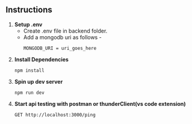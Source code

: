 ## Instructions
1. **Setup .env**
    - Create .env file in backend folder.
    - Add a mongodb uri as follows -
        ```
        MONGODB_URI = uri_goes_here
        ```
2. **Install Dependencies**
    ```
    npm install
    ```
3. **Spin up dev server**
    ```
    npm run dev
    ```
4. **Start api testing with postman or thunderClient(vs code extension)**
    ```
    GET http://localhost:3000/ping
    ```

